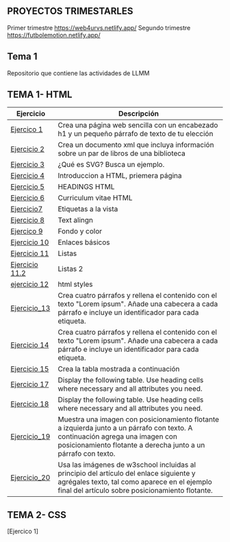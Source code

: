 ## PROYECTOS TRIMESTARLES  
Primer trimestre https://web4urvs.netlify.app/
Segundo trimestre https://futbolemotion.netlify.app/







## Tema 1
Repositorio que contiene las actividades de LLMM
## TEMA 1- HTML
Ejercicio | Descripción
----------|--------------
[Ejercico 1](/Tema_1/pagina.HTML)| Crea una página web sencilla con un encabezado h1 y un pequeño párrafo de texto de tu elección
[Ejercicio 2](/Tema_1/biblioteca.XML) | Crea un documento xml que incluya información sobre un par de libros de una biblioteca
[Ejercicio 3](/Tema_1/SVG.html) | ¿Qué es SVG? Busca un ejemplo.
[Ejercicio 4](Tema_1/Introduccion_HTML.html) | Introduccion a HTML, priemera página
[Ejercicio 5](Tema_1/HEADING.html) | HEADINGS HTML
[Ejercicio 6](Tema_1/CV.html) | Curriculum vitae HTML
[Ejercicio7](Tema_1/Ejercicio_4.html) | Etiquetas a la vista
[Ejercicio 8](Tema_1/DBZSZ.html) | Text alingn
[Ejercico 9](Tema_1/DBZSZ.html) | Fondo y color
[Ejercicio 10](Tema_1/Portfolio) | Enlaces básicos
[Ejercicio 11](Tema_1/Ejercicio_11.html) | Listas 
[Ejercicio 11.2](Tema_1/Ejercicio_11.html) | Listas 2
[ejercicio 12](Tema_1/Ejercicio_12.html) | html styles
[Ejercicio_13](Tema_1/Ejercicio_13.html) | Crea cuatro párrafos y rellena el contenido con el texto "Lorem ipsum". Añade una cabecera a cada párrafo e incluye un identificador para cada etiqueta.
[Ejercicio 14](Tema_1/Ejercicio_14.html) | Crea cuatro párrafos y rellena el contenido con el texto "Lorem ipsum". Añade una cabecera a cada párrafo e incluye un identificador para cada etiqueta.
[Ejercicio 15](Tema_1/Ejercicio_15.html) | Crea la tabla mostrada a continuación
[Ejercicio 17](Tema_1/Ejercicio_17.html) | Display the following table. Use heading cells where necessary and all attributes you need.
[Ejercicio 18](Tema_1/Ejercicio_18.html) | Display the following table. Use heading cells where necessary and all attributes you need.
[Ejercicio_19](Tema_1/Ejercicio_19.html) | Muestra una imagen con posicionamiento flotante a izquierda junto a un párrafo con texto. A continuación agrega una imagen con posicionamiento flotante a derecha junto a un párrafo con texto.
[Ejercicio_20](Tema_1/Ejercicio_20.html) | Usa las imágenes de w3school incluidas al principio del artículo del enlace siguiente y agrégales texto, tal como aparece en el ejemplo final del artículo sobre posicionamiento flotante.

## TEMA 2- CSS
[Ejercico 1]







